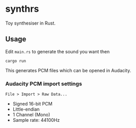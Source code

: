 # synthrs

Toy synthesiser in Rust.

## Usage

Edit `main.rs` to generate the sound you want then

    cargo run

This generates PCM files which can be opened in Audacity.

### Audacity PCM import settings

`File > Import > Raw Data...`

* Signed 16-bit PCM
* Little-endian
* 1 Channel (Mono)
* Sample rate: 44100Hz
